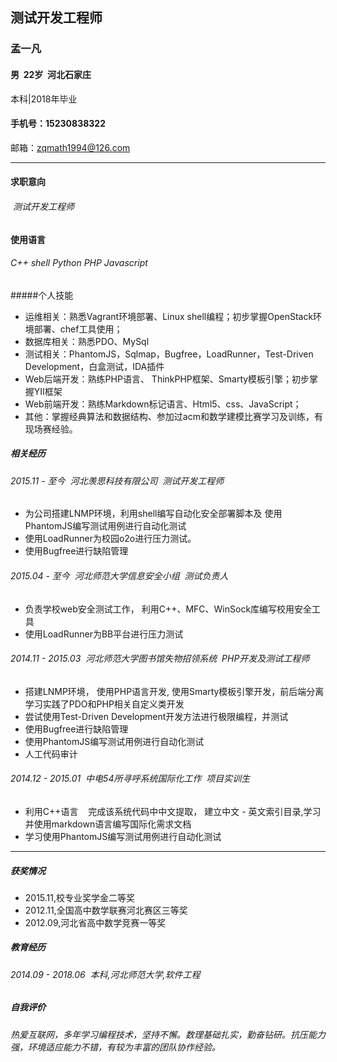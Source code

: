 ## 测试开发工程师

### 孟一凡

#### 男  22岁  河北石家庄   
本科|2018年毕业
#### 手机号：15230838322  
邮箱：zqmath1994@126.com

---
#### 求职意向
######  测试开发工程师

#### 使用语言
###### C++  shell Python PHP Javascript
#####个人技能
- 运维相关：熟悉Vagrant环境部署、Linux shell编程；初步掌握OpenStack环境部署、chef工具使用；
- 数据库相关：熟悉PDO、MySql
- 测试相关：PhantomJS，Sqlmap，Bugfree，LoadRunner，Test-Driven Development，白盒测试，IDA插件
- Web后端开发：熟练PHP语言、
ThinkPHP框架、Smarty模板引擎；初步掌握YII框架
- Web前端开发：熟练Markdown标记语言、Html5、css、JavaScript；
- 其他：掌握经典算法和数据结构、参加过acm和数学建模比赛学习及训练，有现场赛经验。

##### 相关经历

###### 2015.11 - 至今  河北羡思科技有限公司  测试开发工程师

- 为公司搭建LNMP环境，利用shell编写自动化安全部署脚本及
使用PhantomJS编写测试用例进行自动化测试
- 使用LoadRunner为校园o2o进行压力测试。
- 使用Bugfree进行缺陷管理

###### 2015.04 - 至今  河北师范大学信息安全小组  测试负责人

- 负责学校web安全测试工作，
利用C++、MFC、WinSock库编写校用安全工具
- 使用LoadRunner为BB平台进行压力测试

###### 2014.11 - 2015.03  河北师范大学图书馆失物招领系统  PHP开发及测试工程师
- 搭建LNMP环境，
使用PHP语言开发, 使用Smarty模板引擎开发，前后端分离
学习实践了PDO和PHP相关自定义类开发
- 尝试使用Test-Driven Development开发方法进行极限编程，并测试
- 使用Bugfree进行缺陷管理
- 使用PhantomJS编写测试用例进行自动化测试
- 人工代码审计

###### 2014.12 - 2015.01  中电54所寻呼系统国际化工作  项目实训生
- 利用C++语言    完成该系统代码中中文提取， 建立中文 - 英文索引目录,学习并使用markdown语言编写国际化需求文档
- 学习使用PhantomJS编写测试用例进行自动化测试


---
##### 获奖情况
- 2015.11,校专业奖学金二等奖
- 2012.11,全国高中数学联赛河北赛区三等奖
- 2012.09,河北省高中数学竞赛一等奖

##### 教育经历

###### 2014.09 - 2018.06  本科,河北师范大学,软件工程

##### 自我评价

###### 热爱互联网，多年学习编程技术，坚持不懈。数理基础扎实，勤奋钻研。抗压能力强，环境适应能力不错，有较为丰富的团队协作经验。

